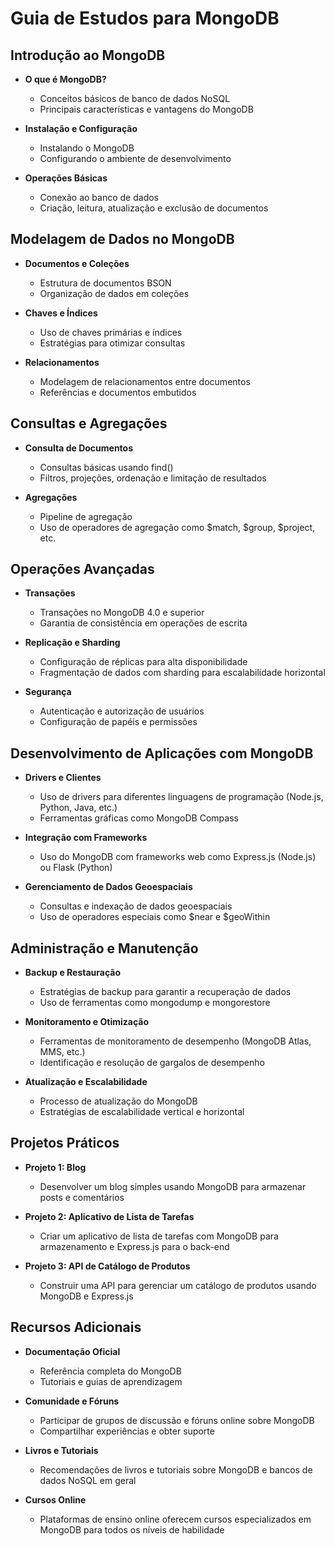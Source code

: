 # Guia de Estudos para MongoDB

## Introdução ao MongoDB

- **O que é MongoDB?**
  - Conceitos básicos de banco de dados NoSQL
  - Principais características e vantagens do MongoDB

- **Instalação e Configuração**
  - Instalando o MongoDB
  - Configurando o ambiente de desenvolvimento

- **Operações Básicas**
  - Conexão ao banco de dados
  - Criação, leitura, atualização e exclusão de documentos

## Modelagem de Dados no MongoDB

- **Documentos e Coleções**
  - Estrutura de documentos BSON
  - Organização de dados em coleções

- **Chaves e Índices**
  - Uso de chaves primárias e índices
  - Estratégias para otimizar consultas

- **Relacionamentos**
  - Modelagem de relacionamentos entre documentos
  - Referências e documentos embutidos

## Consultas e Agregações

- **Consulta de Documentos**
  - Consultas básicas usando find()
  - Filtros, projeções, ordenação e limitação de resultados

- **Agregações**
  - Pipeline de agregação
  - Uso de operadores de agregação como $match, $group, $project, etc.

## Operações Avançadas

- **Transações**
  - Transações no MongoDB 4.0 e superior
  - Garantia de consistência em operações de escrita

- **Replicação e Sharding**
  - Configuração de réplicas para alta disponibilidade
  - Fragmentação de dados com sharding para escalabilidade horizontal

- **Segurança**
  - Autenticação e autorização de usuários
  - Configuração de papéis e permissões

## Desenvolvimento de Aplicações com MongoDB

- **Drivers e Clientes**
  - Uso de drivers para diferentes linguagens de programação (Node.js, Python, Java, etc.)
  - Ferramentas gráficas como MongoDB Compass

- **Integração com Frameworks**
  - Uso do MongoDB com frameworks web como Express.js (Node.js) ou Flask (Python)

- **Gerenciamento de Dados Geoespaciais**
  - Consultas e indexação de dados geoespaciais
  - Uso de operadores especiais como $near e $geoWithin

## Administração e Manutenção

- **Backup e Restauração**
  - Estratégias de backup para garantir a recuperação de dados
  - Uso de ferramentas como mongodump e mongorestore

- **Monitoramento e Otimização**
  - Ferramentas de monitoramento de desempenho (MongoDB Atlas, MMS, etc.)
  - Identificação e resolução de gargalos de desempenho

- **Atualização e Escalabilidade**
  - Processo de atualização do MongoDB
  - Estratégias de escalabilidade vertical e horizontal

## Projetos Práticos

- **Projeto 1: Blog**
  - Desenvolver um blog simples usando MongoDB para armazenar posts e comentários

- **Projeto 2: Aplicativo de Lista de Tarefas**
  - Criar um aplicativo de lista de tarefas com MongoDB para armazenamento e Express.js para o back-end

- **Projeto 3: API de Catálogo de Produtos**
  - Construir uma API para gerenciar um catálogo de produtos usando MongoDB e Express.js

## Recursos Adicionais

- **Documentação Oficial**
  - Referência completa do MongoDB
  - Tutoriais e guias de aprendizagem

- **Comunidade e Fóruns**
  - Participar de grupos de discussão e fóruns online sobre MongoDB
  - Compartilhar experiências e obter suporte

- **Livros e Tutoriais**
  - Recomendações de livros e tutoriais sobre MongoDB e bancos de dados NoSQL em geral

- **Cursos Online**
  - Plataformas de ensino online oferecem cursos especializados em MongoDB para todos os níveis de habilidade
